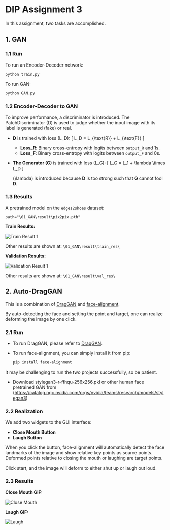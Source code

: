 # DIP Assignment 3

In this assignment, two tasks are accomplished.

## 1. GAN

### 1.1 Run

To run an Encoder-Decoder network:
```bash
python train.py
```

To run GAN:
```bash
python GAN.py
```

### 1.2 Encoder-Decoder to GAN

To improve performance, a discriminator is introduced. The PatchDiscriminator (D) is used to judge whether the input image with its label is generated (fake) or real.

- **D** is trained with loss \(L_D\):
  \[ L_D = L_{\text{R}} + L_{\text{F}} \]

  - **Loss_R**: Binary cross-entropy with logits between `output_R` and 1s.
  - **Loss_F**: Binary cross-entropy with logits between `output_F` and 0s.

- **The Generator (G)** is trained with loss \(L_G\):
  \[ L_G = L_1 + \lambda \times L_D \]
  
  \(\lambda\) is introduced because **D** is too strong such that **G** cannot fool **D**.

### 1.3 Results

A pretrained model on the `edges2shoes` dataset:

```
path="\01_GAN\result\pix2pix.pth"
```

**Train Results:**

![Train Result 1](\01_GAN\result\train_res\result_1.png)

Other results are shown at: `\01_GAN\result\train_res\`

**Validation Results:**

![Validation Result 1](\01_GAN\result\val_res\result_1.png)

Other results are shown at: `\01_GAN\result\val_res\`

## 2. Auto-DragGAN

This is a combination of [DragGAN](https://github.com/XingangPan/DragGAN) and [face-alignment](https://github.com/1adrianb/face-alignment).

By auto-detecting the face and setting the point and target, one can realize deforming the image by one click.

### 2.1 Run

- To run DragGAN, please refer to [DragGAN](https://github.com/XingangPan/DragGAN).
- To run face-alignment, you can simply install it from pip:

  ```bash
  pip install face-alignment
  ```

It may be challenging to run the two projects successfully, so be patient.

- Download stylegan3-r-ffhqu-256x256.pkl or other human face pretrained GAN from (https://catalog.ngc.nvidia.com/orgs/nvidia/teams/research/models/stylegan3)

### 2.2 Realization

We add two widgets to the GUI interface:

- **Close Mouth Button**
- **Laugh Button**

When you click the button, face-alignment will automatically detect the face landmarks of the image and show relative key points as source points. Deformed points relative to closing the mouth or laughing are target points.

Click start, and the image will deform to either shut up or laugh out loud.

### 2.3 Results

**Close Mouth GIF:**

![Close Mouth](02_DragGAN/res_demo/close.gif)

**Laugh GIF:**

![Laugh](02_DragGAN/res_demo/laugh.gif)
